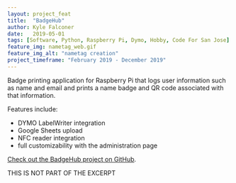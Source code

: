 ```yaml
---
layout: project_feat
title:  "BadgeHub"
author: Kyle Falconer
date:   2019-05-01
tags: [Software, Python, Raspberry Pi, Dymo, Hobby, Code For San Jose]
feature_img: nametag_web.gif
feature_img_alt: "nametag creation"
project_timeframe: "February 2019 - December 2019"
---
```



Badge printing application for Raspberry Pi that logs user information such as name and email and prints a name badge and QR code associated with that information.

Features include:
* DYMO LabelWriter integration
* Google Sheets upload
* NFC reader integration
* full customizability with the administration page

[Check out the BadgeHub project on GitHub](https://github.com/codeforsanjose/BadgeHub).

<!--end_excerpt-->

THIS IS NOT PART OF THE EXCERPT